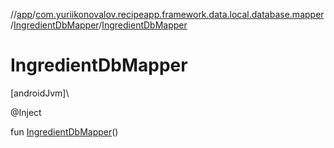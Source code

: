 //[app](../../../index.md)/[com.yuriikonovalov.recipeapp.framework.data.local.database.mapper](../index.md)/[IngredientDbMapper](index.md)/[IngredientDbMapper](-ingredient-db-mapper.md)

# IngredientDbMapper

[androidJvm]\

@Inject

fun [IngredientDbMapper](-ingredient-db-mapper.md)()
